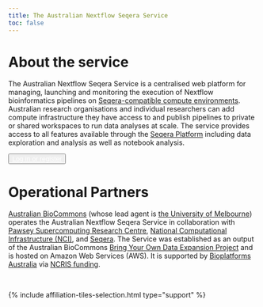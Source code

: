 ```yaml
---
title: The Australian Nextflow Seqera Service
toc: false
---
```


# About the service

The Australian Nextflow Seqera Service is a centralised web platform for managing, launching and monitoring the execution of Nextflow bioinformatics pipelines on [Seqera-compatible compute environments](https://docs.seqera.io/platform/latest/compute-envs/overview). Australian research organisations and individual researchers can add compute infrastructure they have access to and publish pipelines to private or shared workspaces to run data analyses at scale. The service provides access to all features available through the [Seqera Platform](https://seqera.io/platform/) including data exploration and analysis as well as notebook analysis.

<div class="d-flex flex-column">
  <div class="mb-2">
    <button
      class="btn btn-secondary text-light"
      type="button"
      aria-expanded="false"
      aria-controls="collapseExample"
    >
      <a href="http://seqera.services.biocommons.org.au/" target="_blank" style="color: white;">Log in or register</a>
    </button>
  </div>
</div>


# Operational Partners

[Australian BioCommons](https://www.biocommons.org.au/) (whose lead agent is [the University of Melbourne](https://www.unimelb.edu.au/)) operates the Australian Nextflow Seqera Service in collaboration with [Pawsey Supercomputing Research Centre](https://pawsey.org.au/), [National Computational Infrastructure (NCI)](https://nci.org.au/), and [Seqera](https://seqera.io/). The Service was established as an output of the Australian BioCommons [Bring Your Own Data Expansion Project](https://www.biocommons.org.au/byo-data-platform-expansion) and is hosted on Amazon Web Services (AWS). It is supported by [Bioplatforms Australia](https://www.bioplatforms.com/) via [NCRIS funding](https://www.education.gov.au/ncris).


<br />  

{% include affiliation-tiles-selection.html type="support" %}
